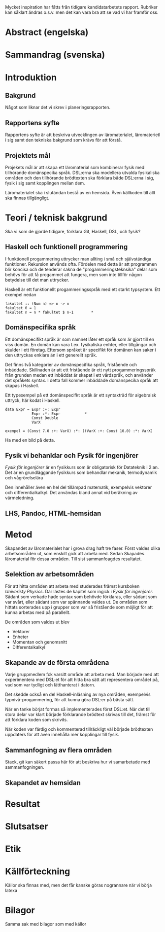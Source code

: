 
Mycket inspiration har fåtts från tidigare kandidatarbetets rapport. Rubriker kan såklart ändras o.s.v. men det kan vara bra att se vad vi har framför oss.

# Abstract (engelska)

# Sammandrag (svenska)

# Introduktion

## Bakgrund

Något som liknar det vi skrev i planeringsrapporten.

## Rapportens syfte

Rapportens syfte är att beskriva utvecklingen av läromaterialet, läromaterietl i sig samt den tekniska bakgrund som krävs för att förstå.

## Projektets mål

Projekets mål är att skapa ett läromaterial som kombinerar fysik med tillhörande domänspecika språk. DSL:erna ska modellera utvalda fysikaliska områden och den tillhörande brödtexten ska förklara både DSL:erna i sig, fysik i sig samt kopplingen mellan dem.

Läromaterialet ska i slutändan bestå av en hemsida. Även källkoden till allt ska finnas tillgängligt.

# Teori / teknisk bakgrund

Ska vi som de gjorde tidigare, förklara Git, Haskell, DSL, och fysik?

## Haskell och funktionell programmering

I funktionell progammering uttrycker man allting i små och självständiga funktioner. Rekursion används ofta. Fördelen med detta är att programmen blir koncisa och de tenderar sakna de "progammeringsteknsika" delar som behövs för att få progammet att fungera, men som inte tillför någon betydelse till det man uttrycker.

Haskell är ett funktionellt progammeringsspråk med ett starkt typsystem. Ett exempel nedan

    fakultet :: (Num n) => n -> n
    fakultet 0 = 1
    fakultet n = n * fakultet $ n-1        *

## Domänspecifika språk

Ett domänspecifikt språk är som namnet låter ett språk som är gjort till en viss domän. En domän kan vara t.ex. fysikaliska enhter, eller tillgångar och skulder i ett företag. Eftersom språket är specifikt för domänen kan saker i den uttryckas enklare än i ett generellt språk.

Det finns två kategorier av domänspecifika språk, fristående och inbäddade. Skillnaden är att ett fristående är ett nytt progammeringsspråk från grunden medan ett inbäddat är skapat i ett värdspråk, och använder det språkets syntax. I detta fall kommer inbäddade domänspecika språk att skapas i Haskell.

Ett typexempel på ett domänspecifkt språk är ett syntaxträd för algebraisk uttryck, här kodat i Haskell.

    data Expr = Expr :+: Expr
                Expr :*: Expr           *
                Const Double
                VarX

    exempel = (Const 7.0 :+: VarX) :*: ((VarX :+: Const 10.0) :*: VarX)

Ha med en bild på detta.

## Fysik vi behanldar och Fysik för ingenjörer

*Fysik för ingenjörer* är en fysikkurs som är obligatorisk för Datateknik i 2:an. Det är en grundläggande fysikkurs som behandlar mekanik, termodynamik och vågrörelselära

Den innehåller även en hel del tillämpad matematik, exempelvis vektorer och differentialkalkyl. Det användas bland annat vid beräkning av värmeledning.

## LHS, Pandoc, HTML-hemsidan

# Metod

Skapandet av läromaterialet har i grova drag haft tre faser. Först valdes olika arbetsområden ut, som enskilt gick att arbeta med. Sedan Skapades läromaterial för dessa områden. Till sist sammanfoagdes resultatet.

## Selektion av arbetsområden

För att hitta områden att arbeta med studerades främst kursboken *Univeristy Physics*. Där lästes de kapitel som ingick i *Fysik för ingenjörer*. Sådant som verkade hade syntax som behövde förklaras, eller sådant som var svårt, eller sådant som var spännande valdes ut. De områden som hittats sorterades upp i grupper som var så fristående som möjligt för att kunna arbetas med på parallellt.

De områden som valdes ut blev
- Vektorer
- Enheter
- Momentan och genomsnitt
- Differentalkalkyl

## Skapande av de första områdena

Varje gruppmedlem fck varsitt område att arbeta med. Man började med att experimentera med DSL:et för att hitta bra sätt att representera området på, vad som var tydligt och lätthanterat i datorn.

Det skedde också en del Haskell-inläsning av nya områden, exempelvis typnivå-progammering, för att kunna göra DSL:er på bästa sätt.

När en tanke börjat formas så implementerades först DSL:et. När det till stora delar var klart började förklarande brödtext skrivas till det, främst för att förklara koden som skrivits.

När koden var färdig och kommenterad tillräckligt väl började brödtexten uppdaters för att även innehålla mer kopplingar till fysik.

## Sammanfogning av flera områden

Stack, git kan säkert passa här för att beskriva hur vi samarbetade med sammanfogningen.

## Skapandet av hemsidan

# Resultat

# Slutsatser

# Etik

# Källförteckning

Källor ska finnas med, men det får kanske göras nogrannare när vi börja latexa

# Bilagor

Samma sak med bilagor som med källor